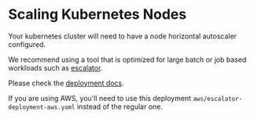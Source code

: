# Scaling Kubernetes Nodes

Your kubernetes cluster will need to have a node horizontal autoscaler configured.

We recommend using a tool that is optimized for large batch or job based workloads such as [escalator][escalator].

Please check the [deployment docs][escalator-docs].

If you are using AWS, you'll need to use this deployment `aws/escalator-deployment-aws.yaml` instead of the regular one.

[escalator-docs]: https://github.com/atlassian/escalator/tree/master/docs/deployment
[escalator]: https://github.com/atlassian/escalator/